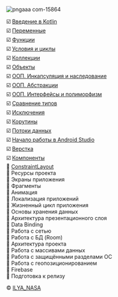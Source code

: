 ![pngaaa com-15864](https://github.com/ILYA-NASA/Android-basic/assets/99810114/941eb7d4-655d-40a0-b26e-98b1af017323)

:ballot_box_with_check: [Введение в Kotlin](https://github.com/ILYA-NASA/Android-basic/tree/master/03_HelloKotlin/README.md)  
:ballot_box_with_check: [Переменные](https://github.com/ILYA-NASA/Android-basic/tree/master/04_Variables_types/README.md)  
:ballot_box_with_check: [Функции](https://github.com/ILYA-NASA/Android-basic/tree/master/05_Functions/README.md)  
:ballot_box_with_check: [Условия и циклы](https://github.com/ILYA-NASA/Android-basic/tree/master/06_Conditional_Expressions_Loops/README.md)  
:ballot_box_with_check: [Коллекции](https://github.com/ILYA-NASA/Android-basic/tree/master/07_Collections/README.md)  
:ballot_box_with_check: [Объекты](https://github.com/ILYA-NASA/Android-basic/tree/master/08_ClassesAndObjects/README.md)  
:ballot_box_with_check: [ООП. Инкапсуляция и наследование](https://github.com/ILYA-NASA/Android-basic/tree/master/09_OOP1/README.md)  
:ballot_box_with_check: [ООП. Абстракции](https://github.com/ILYA-NASA/Android-basic/tree/master/10_OOP2/README.md)  
:ballot_box_with_check: [ООП. Интерфейсы и полиморфизм](https://github.com/ILYA-NASA/Android-basic/tree/master/11_OOP3/README.md)  
:ballot_box_with_check: [Сравнение типов](https://github.com/ILYA-NASA/Android-basic/tree/master/12_Generics_And_Utility_Classes/README.md)  
:ballot_box_with_check: [Исключения](https://github.com/ILYA-NASA/Android-basic/tree/master/13_Exceptions/README.md)  
:ballot_box_with_check: [Корутины](https://github.com/ILYA-NASA/Android-basic/tree/master/14_Coroutines/README.md)  
:ballot_box_with_check: [Потоки данных](https://github.com/ILYA-NASA/Android-basic/tree/master/15_Flow/README.md)  
:ballot_box_with_check: [Начало работы в Android Studio](https://github.com/ILYA-NASA/Android-basic/tree/master/16_HelloAndroid/README.md)  
:ballot_box_with_check: [Верстка](https://github.com/ILYA-NASA/Android-basic/blob/master/17_Layout/README.md)  
:ballot_box_with_check: [Компоненты](https://github.com/ILYA-NASA/Android-basic/tree/master/18_Components/README.md)  
:white_square_button: [ConstraintLayout](https://github.com/ILYA-NASA/Android-basic/blob/master/19_Constraint/README.md)  
:white_square_button: Ресурсы проекта  
:white_square_button: Экраны приложения  
:white_square_button: Фрагменты  
:white_square_button: Анимация  
:white_square_button: Локализация приложений  
:white_square_button: Жизненный цикл приложения  
:white_square_button: Основы хранения данных  
:white_square_button: Архитектура презентационного слоя  
:white_square_button: Data Binding  
:white_square_button: Работа с сетью  
:white_square_button: Работа с БД (Room)  
:white_square_button: Архитектура проекта  
:white_square_button: Работа с массивами данных  
:white_square_button: Работа с защищёнными разделами ОС  
:white_square_button: Работа с геопозиционированием  
:white_square_button: Firebase  
:white_square_button: Подготовка к релизу  

© [ILYA_NASA](https://taplink.cc/il.nasa)
